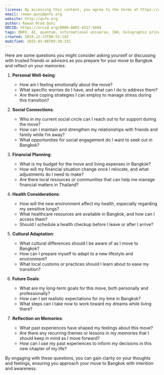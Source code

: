 ```yaml
---
license: By accessing this content, you agree to the terms at https://qnfo.org/LICENSE
email: rowan.quni@qnfo.org
website: http://qnfo.org
author: Rowan Brad Quni
ORCID: https://orcid.org/0009-0002-4317-5604
tags: QNFO, AI, quantum, informational universe, IUH, holographic principle
created: 2024-12-13T09:53:14Z
modified: 2025-03-08T09:38:33Z
---
```


Here are some questions you might consider asking yourself or discussing with trusted friends or advisors as you prepare for your move to Bangkok and reflect on your memories:

1. **Personal Well-being**:
   - How am I feeling emotionally about the move?
   - What specific worries do I have, and what can I do to address them?
   - Are there coping strategies I can employ to manage stress during this transition?

2. **Social Connections**:
   - Who in my current social circle can I reach out to for support during the move?
   - How can I maintain and strengthen my relationships with friends and family while I’m away?
   - What opportunities for social engagement do I want to seek out in Bangkok?

3. **Financial Planning**:
   - What is my budget for the move and living expenses in Bangkok?
   - How will my financial situation change once I relocate, and what adjustments do I need to make?
   - Are there local resources or communities that can help me manage financial matters in Thailand?

4. **Health Considerations**:
   - How will the new environment affect my health, especially regarding my sensitive lungs?
   - What healthcare resources are available in Bangkok, and how can I access them?
   - Should I schedule a health checkup before I leave or after I arrive?

5. **Cultural Adaptation**:
   - What cultural differences should I be aware of as I move to Bangkok?
   - How can I prepare myself to adapt to a new lifestyle and environment?
   - What local customs or practices should I learn about to ease my transition?

6. **Future Goals**:
   - What are my long-term goals for this move, both personally and professionally?
   - How can I set realistic expectations for my time in Bangkok?
   - What steps can I take now to work toward my dreams while living there?

7. **Reflection on Memories**:
   - What past experiences have shaped my feelings about this move?
   - Are there any recurring themes or lessons in my memories that I should keep in mind as I move forward?
   - How can I use my past experiences to inform my decisions in this new chapter of my life?

By engaging with these questions, you can gain clarity on your thoughts and feelings, ensuring you approach your move to Bangkok with intention and awareness.
